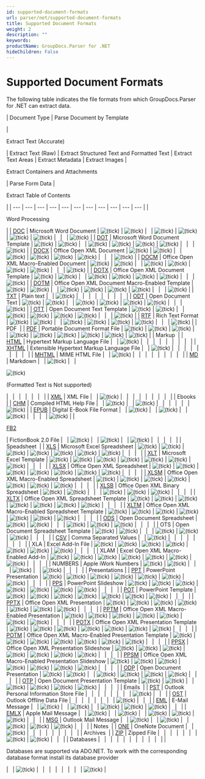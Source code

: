 ```yaml
---
id: supported-document-formats
url: parser/net/supported-document-formats
title: Supported Document Formats
weight: 2
description: ""
keywords: 
productName: GroupDocs.Parser for .NET
hideChildren: False
---
```

# Supported Document Formats

The following table indicates the file formats from which GroupDocs.Parser for .NET can extract data.

| Document Type | 
Parse Document by Template

 | 

Extract Text (Accurate)

 | Extract Text (Raw) | Extract Structured Text and Formatted Text | Extract Text Areas | Extract Metadata | Extract Images | 

Extract Containers and Attachments

 | Parse Form Data | 

Extract Table of Contents

 |
| --- | --- | --- | --- | --- | --- | --- | --- | --- | --- | --- |
| 

Word Processing



 |
| [DOC](https://wiki.fileformat.com/word-processing/doc/) | Microsoft Word Document | ![(tick)](s/en_GB-1988229788/4108/b47156ace146e4f759b49ef98258cb637bdd5af8.5/_/images/icons/emoticons/check.png) | ![(tick)](s/en_GB-1988229788/4108/b47156ace146e4f759b49ef98258cb637bdd5af8.5/_/images/icons/emoticons/check.png) |   | ![(tick)](s/en_GB-1988229788/4108/b47156ace146e4f759b49ef98258cb637bdd5af8.5/_/images/icons/emoticons/check.png) | ![(tick)](s/en_GB-1988229788/4108/b47156ace146e4f759b49ef98258cb637bdd5af8.5/_/images/icons/emoticons/check.png) | ![(tick)](s/en_GB-1988229788/4108/b47156ace146e4f759b49ef98258cb637bdd5af8.5/_/images/icons/emoticons/check.png) | ![(tick)](s/en_GB-1988229788/4108/b47156ace146e4f759b49ef98258cb637bdd5af8.5/_/images/icons/emoticons/check.png) |   |   | ![(tick)](s/en_GB-1988229788/4108/b47156ace146e4f759b49ef98258cb637bdd5af8.5/_/images/icons/emoticons/check.png) |
| [DOT](https://wiki.fileformat.com/word-processing/dot/) | Microsoft Word Document Template | ![(tick)](s/en_GB-1988229788/4108/b47156ace146e4f759b49ef98258cb637bdd5af8.5/_/images/icons/emoticons/check.png) | ![(tick)](s/en_GB-1988229788/4108/b47156ace146e4f759b49ef98258cb637bdd5af8.5/_/images/icons/emoticons/check.png) |   | ![(tick)](s/en_GB-1988229788/4108/b47156ace146e4f759b49ef98258cb637bdd5af8.5/_/images/icons/emoticons/check.png) | ![(tick)](s/en_GB-1988229788/4108/b47156ace146e4f759b49ef98258cb637bdd5af8.5/_/images/icons/emoticons/check.png) | ![(tick)](s/en_GB-1988229788/4108/b47156ace146e4f759b49ef98258cb637bdd5af8.5/_/images/icons/emoticons/check.png) | ![(tick)](s/en_GB-1988229788/4108/b47156ace146e4f759b49ef98258cb637bdd5af8.5/_/images/icons/emoticons/check.png) |   |   | ![(tick)](s/en_GB-1988229788/4108/b47156ace146e4f759b49ef98258cb637bdd5af8.5/_/images/icons/emoticons/check.png) |
| [DOCX](https://wiki.fileformat.com/word-processing/docx/) | Office Open XML Document | ![(tick)](s/en_GB-1988229788/4108/b47156ace146e4f759b49ef98258cb637bdd5af8.5/_/images/icons/emoticons/check.png) | ![(tick)](s/en_GB-1988229788/4108/b47156ace146e4f759b49ef98258cb637bdd5af8.5/_/images/icons/emoticons/check.png) |   | ![(tick)](s/en_GB-1988229788/4108/b47156ace146e4f759b49ef98258cb637bdd5af8.5/_/images/icons/emoticons/check.png) | ![(tick)](s/en_GB-1988229788/4108/b47156ace146e4f759b49ef98258cb637bdd5af8.5/_/images/icons/emoticons/check.png) | ![(tick)](s/en_GB-1988229788/4108/b47156ace146e4f759b49ef98258cb637bdd5af8.5/_/images/icons/emoticons/check.png) | ![(tick)](s/en_GB-1988229788/4108/b47156ace146e4f759b49ef98258cb637bdd5af8.5/_/images/icons/emoticons/check.png) |   |   | ![(tick)](s/en_GB-1988229788/4108/b47156ace146e4f759b49ef98258cb637bdd5af8.5/_/images/icons/emoticons/check.png) |
| [DOCM](https://wiki.fileformat.com/word-processing/docm/) | Office Open XML Macro-Enabled Document | ![(tick)](s/en_GB-1988229788/4108/b47156ace146e4f759b49ef98258cb637bdd5af8.5/_/images/icons/emoticons/check.png) | ![(tick)](s/en_GB-1988229788/4108/b47156ace146e4f759b49ef98258cb637bdd5af8.5/_/images/icons/emoticons/check.png) |   | ![(tick)](s/en_GB-1988229788/4108/b47156ace146e4f759b49ef98258cb637bdd5af8.5/_/images/icons/emoticons/check.png) | ![(tick)](s/en_GB-1988229788/4108/b47156ace146e4f759b49ef98258cb637bdd5af8.5/_/images/icons/emoticons/check.png) | ![(tick)](s/en_GB-1988229788/4108/b47156ace146e4f759b49ef98258cb637bdd5af8.5/_/images/icons/emoticons/check.png) | ![(tick)](s/en_GB-1988229788/4108/b47156ace146e4f759b49ef98258cb637bdd5af8.5/_/images/icons/emoticons/check.png) |   |   | ![(tick)](s/en_GB-1988229788/4108/b47156ace146e4f759b49ef98258cb637bdd5af8.5/_/images/icons/emoticons/check.png) |
| [DOTX](https://wiki.fileformat.com/word-processing/dotx/) | Office Open XML Document Template | ![(tick)](s/en_GB-1988229788/4108/b47156ace146e4f759b49ef98258cb637bdd5af8.5/_/images/icons/emoticons/check.png) | ![(tick)](s/en_GB-1988229788/4108/b47156ace146e4f759b49ef98258cb637bdd5af8.5/_/images/icons/emoticons/check.png) |   | ![(tick)](s/en_GB-1988229788/4108/b47156ace146e4f759b49ef98258cb637bdd5af8.5/_/images/icons/emoticons/check.png) | ![(tick)](s/en_GB-1988229788/4108/b47156ace146e4f759b49ef98258cb637bdd5af8.5/_/images/icons/emoticons/check.png) | ![(tick)](s/en_GB-1988229788/4108/b47156ace146e4f759b49ef98258cb637bdd5af8.5/_/images/icons/emoticons/check.png) | ![(tick)](s/en_GB-1988229788/4108/b47156ace146e4f759b49ef98258cb637bdd5af8.5/_/images/icons/emoticons/check.png) |   |   | ![(tick)](s/en_GB-1988229788/4108/b47156ace146e4f759b49ef98258cb637bdd5af8.5/_/images/icons/emoticons/check.png) |
| [DOTM](https://wiki.fileformat.com/word-processing/dotm/) | Office Open XML Document Macro-Enabled Template | ![(tick)](s/en_GB-1988229788/4108/b47156ace146e4f759b49ef98258cb637bdd5af8.5/_/images/icons/emoticons/check.png) | ![(tick)](s/en_GB-1988229788/4108/b47156ace146e4f759b49ef98258cb637bdd5af8.5/_/images/icons/emoticons/check.png) |   | ![(tick)](s/en_GB-1988229788/4108/b47156ace146e4f759b49ef98258cb637bdd5af8.5/_/images/icons/emoticons/check.png) | ![(tick)](s/en_GB-1988229788/4108/b47156ace146e4f759b49ef98258cb637bdd5af8.5/_/images/icons/emoticons/check.png) | ![(tick)](s/en_GB-1988229788/4108/b47156ace146e4f759b49ef98258cb637bdd5af8.5/_/images/icons/emoticons/check.png) | ![(tick)](s/en_GB-1988229788/4108/b47156ace146e4f759b49ef98258cb637bdd5af8.5/_/images/icons/emoticons/check.png) |   |   | ![(tick)](s/en_GB-1988229788/4108/b47156ace146e4f759b49ef98258cb637bdd5af8.5/_/images/icons/emoticons/check.png) |
| [TXT](https://wiki.fileformat.com/word-processing/txt/) | Plain text |   | ![(tick)](s/en_GB-1988229788/4108/b47156ace146e4f759b49ef98258cb637bdd5af8.5/_/images/icons/emoticons/check.png) |   |   |   |   |   |   |   |   |
| [ODT](https://wiki.fileformat.com/word-processing/odt/) | Open Document Text | ![(tick)](s/en_GB-1988229788/4108/b47156ace146e4f759b49ef98258cb637bdd5af8.5/_/images/icons/emoticons/check.png) | ![(tick)](s/en_GB-1988229788/4108/b47156ace146e4f759b49ef98258cb637bdd5af8.5/_/images/icons/emoticons/check.png) |   | ![(tick)](s/en_GB-1988229788/4108/b47156ace146e4f759b49ef98258cb637bdd5af8.5/_/images/icons/emoticons/check.png) | ![(tick)](s/en_GB-1988229788/4108/b47156ace146e4f759b49ef98258cb637bdd5af8.5/_/images/icons/emoticons/check.png) | ![(tick)](s/en_GB-1988229788/4108/b47156ace146e4f759b49ef98258cb637bdd5af8.5/_/images/icons/emoticons/check.png) | ![(tick)](s/en_GB-1988229788/4108/b47156ace146e4f759b49ef98258cb637bdd5af8.5/_/images/icons/emoticons/check.png) |   |   | ![(tick)](s/en_GB-1988229788/4108/b47156ace146e4f759b49ef98258cb637bdd5af8.5/_/images/icons/emoticons/check.png) |
| [OTT](https://wiki.fileformat.com/word-processing/ott/) | Open Document Text Template | ![(tick)](s/en_GB-1988229788/4108/b47156ace146e4f759b49ef98258cb637bdd5af8.5/_/images/icons/emoticons/check.png) | ![(tick)](s/en_GB-1988229788/4108/b47156ace146e4f759b49ef98258cb637bdd5af8.5/_/images/icons/emoticons/check.png) |   | ![(tick)](s/en_GB-1988229788/4108/b47156ace146e4f759b49ef98258cb637bdd5af8.5/_/images/icons/emoticons/check.png) | ![(tick)](s/en_GB-1988229788/4108/b47156ace146e4f759b49ef98258cb637bdd5af8.5/_/images/icons/emoticons/check.png) | ![(tick)](s/en_GB-1988229788/4108/b47156ace146e4f759b49ef98258cb637bdd5af8.5/_/images/icons/emoticons/check.png) | ![(tick)](s/en_GB-1988229788/4108/b47156ace146e4f759b49ef98258cb637bdd5af8.5/_/images/icons/emoticons/check.png) |   |   | ![(tick)](s/en_GB-1988229788/4108/b47156ace146e4f759b49ef98258cb637bdd5af8.5/_/images/icons/emoticons/check.png) |
| [RTF](https://wiki.fileformat.com/word-processing/rtf/) | Rich Text Format | ![(tick)](s/en_GB-1988229788/4108/b47156ace146e4f759b49ef98258cb637bdd5af8.5/_/images/icons/emoticons/check.png) | ![(tick)](s/en_GB-1988229788/4108/b47156ace146e4f759b49ef98258cb637bdd5af8.5/_/images/icons/emoticons/check.png) |   | ![(tick)](s/en_GB-1988229788/4108/b47156ace146e4f759b49ef98258cb637bdd5af8.5/_/images/icons/emoticons/check.png) | ![(tick)](s/en_GB-1988229788/4108/b47156ace146e4f759b49ef98258cb637bdd5af8.5/_/images/icons/emoticons/check.png) | ![(tick)](s/en_GB-1988229788/4108/b47156ace146e4f759b49ef98258cb637bdd5af8.5/_/images/icons/emoticons/check.png) | ![(tick)](s/en_GB-1988229788/4108/b47156ace146e4f759b49ef98258cb637bdd5af8.5/_/images/icons/emoticons/check.png) |   |   | ![(tick)](s/en_GB-1988229788/4108/b47156ace146e4f759b49ef98258cb637bdd5af8.5/_/images/icons/emoticons/check.png) |
| PDF  |
| [PDF](https://wiki.fileformat.com/view/pdf/) | Portable Document Format File | ![(tick)](s/en_GB-1988229788/4108/b47156ace146e4f759b49ef98258cb637bdd5af8.5/_/images/icons/emoticons/check.png) | ![(tick)](s/en_GB-1988229788/4108/b47156ace146e4f759b49ef98258cb637bdd5af8.5/_/images/icons/emoticons/check.png) | ![(tick)](s/en_GB-1988229788/4108/b47156ace146e4f759b49ef98258cb637bdd5af8.5/_/images/icons/emoticons/check.png) |   | ![(tick)](s/en_GB-1988229788/4108/b47156ace146e4f759b49ef98258cb637bdd5af8.5/_/images/icons/emoticons/check.png) | ![(tick)](s/en_GB-1988229788/4108/b47156ace146e4f759b49ef98258cb637bdd5af8.5/_/images/icons/emoticons/check.png) | ![(tick)](s/en_GB-1988229788/4108/b47156ace146e4f759b49ef98258cb637bdd5af8.5/_/images/icons/emoticons/check.png) | ![(tick)](s/en_GB-1988229788/4108/b47156ace146e4f759b49ef98258cb637bdd5af8.5/_/images/icons/emoticons/check.png) | ![(tick)](s/en_GB-1988229788/4108/b47156ace146e4f759b49ef98258cb637bdd5af8.5/_/images/icons/emoticons/check.png) | ![(tick)](s/en_GB-1988229788/4108/b47156ace146e4f759b49ef98258cb637bdd5af8.5/_/images/icons/emoticons/check.png) |
| Markup  |
| [HTML](https://wiki.fileformat.com/web/html/) | Hypertext Markup Language File |   | ![(tick)](s/en_GB-1988229788/4108/b47156ace146e4f759b49ef98258cb637bdd5af8.5/_/images/icons/emoticons/check.png) |   |   |   |   |   |   |   |   |
| [XHTML](https://wiki.fileformat.com/web/xhtml/) | Extensible Hypertext Markup Language File |   | ![(tick)](s/en_GB-1988229788/4108/b47156ace146e4f759b49ef98258cb637bdd5af8.5/_/images/icons/emoticons/check.png) |   |   |   |   |   |   |   |   |
| [MHTML](https://wiki.fileformat.com/web/mhtml/) | MIME HTML File |   | ![(tick)](s/en_GB-1988229788/4108/b47156ace146e4f759b49ef98258cb637bdd5af8.5/_/images/icons/emoticons/check.png) |   |   |   |   |   |   |   |   |
| [MD](https://wiki.fileformat.com/word-processing/md/) | Markdown |   | ![(tick)](s/en_GB-1988229788/4108/b47156ace146e4f759b49ef98258cb637bdd5af8.5/_/images/icons/emoticons/check.png) |   | 

![(tick)](s/en_GB-1988229788/4108/b47156ace146e4f759b49ef98258cb637bdd5af8.5/_/images/icons/emoticons/check.png)

(Formatted Text is Not supported)

 |   |   |   |   |   |   |
| [XML](https://wiki.fileformat.com/web/xml/) | XML File |   | ![(tick)](s/en_GB-1988229788/4108/b47156ace146e4f759b49ef98258cb637bdd5af8.5/_/images/icons/emoticons/check.png) |   |   |   |   |   |   |   |   |
| Ebooks  |
| [CHM](https://wiki.fileformat.com/web/chm/) | Compiled HTML Help File |   | ![(tick)](s/en_GB-1988229788/4108/b47156ace146e4f759b49ef98258cb637bdd5af8.5/_/images/icons/emoticons/check.png) |   | ![(tick)](s/en_GB-1988229788/4108/b47156ace146e4f759b49ef98258cb637bdd5af8.5/_/images/icons/emoticons/check.png) |   |   |   |   |   | ![(tick)](s/en_GB-1988229788/4108/b47156ace146e4f759b49ef98258cb637bdd5af8.5/_/images/icons/emoticons/check.png) |
| [EPUB](https://wiki.fileformat.com/ebook/epub/) | Digital E-Book File Format |   | ![(tick)](s/en_GB-1988229788/4108/b47156ace146e4f759b49ef98258cb637bdd5af8.5/_/images/icons/emoticons/check.png) |   | ![(tick)](s/en_GB-1988229788/4108/b47156ace146e4f759b49ef98258cb637bdd5af8.5/_/images/icons/emoticons/check.png) |   | ![(tick)](s/en_GB-1988229788/4108/b47156ace146e4f759b49ef98258cb637bdd5af8.5/_/images/icons/emoticons/check.png) |   |   |   | ![(tick)](s/en_GB-1988229788/4108/b47156ace146e4f759b49ef98258cb637bdd5af8.5/_/images/icons/emoticons/check.png) |
| 

[FB2](https://wiki.fileformat.com/ebook/fb2/)

 | FictionBook 2.0 File |   | ![(tick)](s/en_GB-1988229788/4108/b47156ace146e4f759b49ef98258cb637bdd5af8.5/_/images/icons/emoticons/check.png) |   | ![(tick)](s/en_GB-1988229788/4108/b47156ace146e4f759b49ef98258cb637bdd5af8.5/_/images/icons/emoticons/check.png) |   | ![(tick)](s/en_GB-1988229788/4108/b47156ace146e4f759b49ef98258cb637bdd5af8.5/_/images/icons/emoticons/check.png) |   |   |   |   |
| Speadsheet  |
| [XLS](https://wiki.fileformat.com/specification/spreadsheet/xls/) | Microsoft Excel Spreadsheet | ![(tick)](s/en_GB-1988229788/4108/b47156ace146e4f759b49ef98258cb637bdd5af8.5/_/images/icons/emoticons/check.png) | ![(tick)](s/en_GB-1988229788/4108/b47156ace146e4f759b49ef98258cb637bdd5af8.5/_/images/icons/emoticons/check.png) | ![(tick)](s/en_GB-1988229788/4108/b47156ace146e4f759b49ef98258cb637bdd5af8.5/_/images/icons/emoticons/check.png) | ![(tick)](s/en_GB-1988229788/4108/b47156ace146e4f759b49ef98258cb637bdd5af8.5/_/images/icons/emoticons/check.png) | ![(tick)](s/en_GB-1988229788/4108/b47156ace146e4f759b49ef98258cb637bdd5af8.5/_/images/icons/emoticons/check.png) | ![(tick)](s/en_GB-1988229788/4108/b47156ace146e4f759b49ef98258cb637bdd5af8.5/_/images/icons/emoticons/check.png) | ![(tick)](s/en_GB-1988229788/4108/b47156ace146e4f759b49ef98258cb637bdd5af8.5/_/images/icons/emoticons/check.png) |   |   |   |
| [XLT](https://wiki.fileformat.com/specification/spreadsheet/xlt/) | Microsoft Excel Template | ![(tick)](s/en_GB-1988229788/4108/b47156ace146e4f759b49ef98258cb637bdd5af8.5/_/images/icons/emoticons/check.png) | ![(tick)](s/en_GB-1988229788/4108/b47156ace146e4f759b49ef98258cb637bdd5af8.5/_/images/icons/emoticons/check.png) | ![(tick)](s/en_GB-1988229788/4108/b47156ace146e4f759b49ef98258cb637bdd5af8.5/_/images/icons/emoticons/check.png) | ![(tick)](s/en_GB-1988229788/4108/b47156ace146e4f759b49ef98258cb637bdd5af8.5/_/images/icons/emoticons/check.png) | ![(tick)](s/en_GB-1988229788/4108/b47156ace146e4f759b49ef98258cb637bdd5af8.5/_/images/icons/emoticons/check.png) | ![(tick)](s/en_GB-1988229788/4108/b47156ace146e4f759b49ef98258cb637bdd5af8.5/_/images/icons/emoticons/check.png) | ![(tick)](s/en_GB-1988229788/4108/b47156ace146e4f759b49ef98258cb637bdd5af8.5/_/images/icons/emoticons/check.png) |   |   |   |
| [XLSX](https://wiki.fileformat.com/specification/spreadsheet/xlsx/) | Office Open XML Spreadsheet | ![(tick)](s/en_GB-1988229788/4108/b47156ace146e4f759b49ef98258cb637bdd5af8.5/_/images/icons/emoticons/check.png) | ![(tick)](s/en_GB-1988229788/4108/b47156ace146e4f759b49ef98258cb637bdd5af8.5/_/images/icons/emoticons/check.png) | ![(tick)](s/en_GB-1988229788/4108/b47156ace146e4f759b49ef98258cb637bdd5af8.5/_/images/icons/emoticons/check.png) | ![(tick)](s/en_GB-1988229788/4108/b47156ace146e4f759b49ef98258cb637bdd5af8.5/_/images/icons/emoticons/check.png) | ![(tick)](s/en_GB-1988229788/4108/b47156ace146e4f759b49ef98258cb637bdd5af8.5/_/images/icons/emoticons/check.png) | ![(tick)](s/en_GB-1988229788/4108/b47156ace146e4f759b49ef98258cb637bdd5af8.5/_/images/icons/emoticons/check.png) | ![(tick)](s/en_GB-1988229788/4108/b47156ace146e4f759b49ef98258cb637bdd5af8.5/_/images/icons/emoticons/check.png) |   |   |   |
| [XLSM](https://wiki.fileformat.com/specification/spreadsheet/xlsm/) | Office Open XML Macro-Enabled Spreadsheet | ![(tick)](s/en_GB-1988229788/4108/b47156ace146e4f759b49ef98258cb637bdd5af8.5/_/images/icons/emoticons/check.png) | ![(tick)](s/en_GB-1988229788/4108/b47156ace146e4f759b49ef98258cb637bdd5af8.5/_/images/icons/emoticons/check.png) | ![(tick)](s/en_GB-1988229788/4108/b47156ace146e4f759b49ef98258cb637bdd5af8.5/_/images/icons/emoticons/check.png) | ![(tick)](s/en_GB-1988229788/4108/b47156ace146e4f759b49ef98258cb637bdd5af8.5/_/images/icons/emoticons/check.png) | ![(tick)](s/en_GB-1988229788/4108/b47156ace146e4f759b49ef98258cb637bdd5af8.5/_/images/icons/emoticons/check.png) | ![(tick)](s/en_GB-1988229788/4108/b47156ace146e4f759b49ef98258cb637bdd5af8.5/_/images/icons/emoticons/check.png) | ![(tick)](s/en_GB-1988229788/4108/b47156ace146e4f759b49ef98258cb637bdd5af8.5/_/images/icons/emoticons/check.png) |   |   |   |
| [XLSB](https://wiki.fileformat.com/specification/spreadsheet/xlsb/) | Office Open XML Binary Spreadsheet | ![(tick)](s/en_GB-1988229788/4108/b47156ace146e4f759b49ef98258cb637bdd5af8.5/_/images/icons/emoticons/check.png) | ![(tick)](s/en_GB-1988229788/4108/b47156ace146e4f759b49ef98258cb637bdd5af8.5/_/images/icons/emoticons/check.png) |   |   | ![(tick)](s/en_GB-1988229788/4108/b47156ace146e4f759b49ef98258cb637bdd5af8.5/_/images/icons/emoticons/check.png) | ![(tick)](s/en_GB-1988229788/4108/b47156ace146e4f759b49ef98258cb637bdd5af8.5/_/images/icons/emoticons/check.png) | ![(tick)](s/en_GB-1988229788/4108/b47156ace146e4f759b49ef98258cb637bdd5af8.5/_/images/icons/emoticons/check.png) |   |   |   |
| [XLTX](https://wiki.fileformat.com/specification/spreadsheet/xltx/) | Office Open XML Spreadsheet Template | ![(tick)](s/en_GB-1988229788/4108/b47156ace146e4f759b49ef98258cb637bdd5af8.5/_/images/icons/emoticons/check.png) | ![(tick)](s/en_GB-1988229788/4108/b47156ace146e4f759b49ef98258cb637bdd5af8.5/_/images/icons/emoticons/check.png) | ![(tick)](s/en_GB-1988229788/4108/b47156ace146e4f759b49ef98258cb637bdd5af8.5/_/images/icons/emoticons/check.png) | ![(tick)](s/en_GB-1988229788/4108/b47156ace146e4f759b49ef98258cb637bdd5af8.5/_/images/icons/emoticons/check.png) | ![(tick)](s/en_GB-1988229788/4108/b47156ace146e4f759b49ef98258cb637bdd5af8.5/_/images/icons/emoticons/check.png) | ![(tick)](s/en_GB-1988229788/4108/b47156ace146e4f759b49ef98258cb637bdd5af8.5/_/images/icons/emoticons/check.png) | ![(tick)](s/en_GB-1988229788/4108/b47156ace146e4f759b49ef98258cb637bdd5af8.5/_/images/icons/emoticons/check.png) |   |   |   |
| [XLTM](https://wiki.fileformat.com/specification/spreadsheet/xltm/) | Office Open XML Macro-Enabled Spreadsheet Template | ![(tick)](s/en_GB-1988229788/4108/b47156ace146e4f759b49ef98258cb637bdd5af8.5/_/images/icons/emoticons/check.png) | ![(tick)](s/en_GB-1988229788/4108/b47156ace146e4f759b49ef98258cb637bdd5af8.5/_/images/icons/emoticons/check.png) | ![(tick)](s/en_GB-1988229788/4108/b47156ace146e4f759b49ef98258cb637bdd5af8.5/_/images/icons/emoticons/check.png) | ![(tick)](s/en_GB-1988229788/4108/b47156ace146e4f759b49ef98258cb637bdd5af8.5/_/images/icons/emoticons/check.png) | ![(tick)](s/en_GB-1988229788/4108/b47156ace146e4f759b49ef98258cb637bdd5af8.5/_/images/icons/emoticons/check.png) | ![(tick)](s/en_GB-1988229788/4108/b47156ace146e4f759b49ef98258cb637bdd5af8.5/_/images/icons/emoticons/check.png) | ![(tick)](s/en_GB-1988229788/4108/b47156ace146e4f759b49ef98258cb637bdd5af8.5/_/images/icons/emoticons/check.png) |   |   |   |
| [ODS](https://wiki.fileformat.com/specification/spreadsheet/ods/) | Open Document Spreadsheet | ![(tick)](s/en_GB-1988229788/4108/b47156ace146e4f759b49ef98258cb637bdd5af8.5/_/images/icons/emoticons/check.png) | ![(tick)](s/en_GB-1988229788/4108/b47156ace146e4f759b49ef98258cb637bdd5af8.5/_/images/icons/emoticons/check.png) |   |   | ![(tick)](s/en_GB-1988229788/4108/b47156ace146e4f759b49ef98258cb637bdd5af8.5/_/images/icons/emoticons/check.png) | ![(tick)](s/en_GB-1988229788/4108/b47156ace146e4f759b49ef98258cb637bdd5af8.5/_/images/icons/emoticons/check.png) | ![(tick)](s/en_GB-1988229788/4108/b47156ace146e4f759b49ef98258cb637bdd5af8.5/_/images/icons/emoticons/check.png) |   |   |   |
| OTS | Open Document Spreadsheet Template | ![(tick)](s/en_GB-1988229788/4108/b47156ace146e4f759b49ef98258cb637bdd5af8.5/_/images/icons/emoticons/check.png) | ![(tick)](s/en_GB-1988229788/4108/b47156ace146e4f759b49ef98258cb637bdd5af8.5/_/images/icons/emoticons/check.png) |   |   | ![(tick)](s/en_GB-1988229788/4108/b47156ace146e4f759b49ef98258cb637bdd5af8.5/_/images/icons/emoticons/check.png) | ![(tick)](s/en_GB-1988229788/4108/b47156ace146e4f759b49ef98258cb637bdd5af8.5/_/images/icons/emoticons/check.png) | ![(tick)](s/en_GB-1988229788/4108/b47156ace146e4f759b49ef98258cb637bdd5af8.5/_/images/icons/emoticons/check.png) |   |   |   |
| [CSV](https://wiki.fileformat.com/specification/spreadsheet/csv/) | Comma Separated Values |   | ![(tick)](s/en_GB-1988229788/4108/b47156ace146e4f759b49ef98258cb637bdd5af8.5/_/images/icons/emoticons/check.png) |   |   |   |   |   |   |   |   |
| XLA | Excel Add-In File | ![(tick)](s/en_GB-1988229788/4108/b47156ace146e4f759b49ef98258cb637bdd5af8.5/_/images/icons/emoticons/check.png) | ![(tick)](s/en_GB-1988229788/4108/b47156ace146e4f759b49ef98258cb637bdd5af8.5/_/images/icons/emoticons/check.png) | ![(tick)](s/en_GB-1988229788/4108/b47156ace146e4f759b49ef98258cb637bdd5af8.5/_/images/icons/emoticons/check.png) | ![(tick)](s/en_GB-1988229788/4108/b47156ace146e4f759b49ef98258cb637bdd5af8.5/_/images/icons/emoticons/check.png) | ![(tick)](s/en_GB-1988229788/4108/b47156ace146e4f759b49ef98258cb637bdd5af8.5/_/images/icons/emoticons/check.png) | ![(tick)](s/en_GB-1988229788/4108/b47156ace146e4f759b49ef98258cb637bdd5af8.5/_/images/icons/emoticons/check.png) | ![(tick)](s/en_GB-1988229788/4108/b47156ace146e4f759b49ef98258cb637bdd5af8.5/_/images/icons/emoticons/check.png) |   |   |   |
| XLAM | Excel Open XML Macro-Enabled Add-In | ![(tick)](s/en_GB-1988229788/4108/b47156ace146e4f759b49ef98258cb637bdd5af8.5/_/images/icons/emoticons/check.png) | ![(tick)](s/en_GB-1988229788/4108/b47156ace146e4f759b49ef98258cb637bdd5af8.5/_/images/icons/emoticons/check.png) | ![(tick)](s/en_GB-1988229788/4108/b47156ace146e4f759b49ef98258cb637bdd5af8.5/_/images/icons/emoticons/check.png) | ![(tick)](s/en_GB-1988229788/4108/b47156ace146e4f759b49ef98258cb637bdd5af8.5/_/images/icons/emoticons/check.png) | ![(tick)](s/en_GB-1988229788/4108/b47156ace146e4f759b49ef98258cb637bdd5af8.5/_/images/icons/emoticons/check.png) | ![(tick)](s/en_GB-1988229788/4108/b47156ace146e4f759b49ef98258cb637bdd5af8.5/_/images/icons/emoticons/check.png) | ![(tick)](s/en_GB-1988229788/4108/b47156ace146e4f759b49ef98258cb637bdd5af8.5/_/images/icons/emoticons/check.png) |   |   |   |
| NUMBERS | Apple iWork Numbers | ![(tick)](s/en_GB-1988229788/4108/b47156ace146e4f759b49ef98258cb637bdd5af8.5/_/images/icons/emoticons/check.png) | ![(tick)](s/en_GB-1988229788/4108/b47156ace146e4f759b49ef98258cb637bdd5af8.5/_/images/icons/emoticons/check.png) |   |   | ![(tick)](s/en_GB-1988229788/4108/b47156ace146e4f759b49ef98258cb637bdd5af8.5/_/images/icons/emoticons/check.png) |   | ![(tick)](s/en_GB-1988229788/4108/b47156ace146e4f759b49ef98258cb637bdd5af8.5/_/images/icons/emoticons/check.png) |   |   |   |
| Presentations |
| [PPT](https://wiki.fileformat.com/presentation/ppt/) | PowerPoint Presentation | ![(tick)](s/en_GB-1988229788/4108/b47156ace146e4f759b49ef98258cb637bdd5af8.5/_/images/icons/emoticons/check.png) | ![(tick)](s/en_GB-1988229788/4108/b47156ace146e4f759b49ef98258cb637bdd5af8.5/_/images/icons/emoticons/check.png) | ![(tick)](s/en_GB-1988229788/4108/b47156ace146e4f759b49ef98258cb637bdd5af8.5/_/images/icons/emoticons/check.png) | ![(tick)](s/en_GB-1988229788/4108/b47156ace146e4f759b49ef98258cb637bdd5af8.5/_/images/icons/emoticons/check.png) | ![(tick)](s/en_GB-1988229788/4108/b47156ace146e4f759b49ef98258cb637bdd5af8.5/_/images/icons/emoticons/check.png) | ![(tick)](s/en_GB-1988229788/4108/b47156ace146e4f759b49ef98258cb637bdd5af8.5/_/images/icons/emoticons/check.png) | ![(tick)](s/en_GB-1988229788/4108/b47156ace146e4f759b49ef98258cb637bdd5af8.5/_/images/icons/emoticons/check.png) |   |   |   |
| [PPS](https://wiki.fileformat.com/presentation/pps/) | PowerPoint Slideshow | ![(tick)](s/en_GB-1988229788/4108/b47156ace146e4f759b49ef98258cb637bdd5af8.5/_/images/icons/emoticons/check.png) | ![(tick)](s/en_GB-1988229788/4108/b47156ace146e4f759b49ef98258cb637bdd5af8.5/_/images/icons/emoticons/check.png) | ![(tick)](s/en_GB-1988229788/4108/b47156ace146e4f759b49ef98258cb637bdd5af8.5/_/images/icons/emoticons/check.png) | ![(tick)](s/en_GB-1988229788/4108/b47156ace146e4f759b49ef98258cb637bdd5af8.5/_/images/icons/emoticons/check.png) | ![(tick)](s/en_GB-1988229788/4108/b47156ace146e4f759b49ef98258cb637bdd5af8.5/_/images/icons/emoticons/check.png) | ![(tick)](s/en_GB-1988229788/4108/b47156ace146e4f759b49ef98258cb637bdd5af8.5/_/images/icons/emoticons/check.png) | ![(tick)](s/en_GB-1988229788/4108/b47156ace146e4f759b49ef98258cb637bdd5af8.5/_/images/icons/emoticons/check.png) |   |   |   |
| [POT](https://wiki.fileformat.com/presentation/pot/) | PowerPoint Template | ![(tick)](s/en_GB-1988229788/4108/b47156ace146e4f759b49ef98258cb637bdd5af8.5/_/images/icons/emoticons/check.png) | ![(tick)](s/en_GB-1988229788/4108/b47156ace146e4f759b49ef98258cb637bdd5af8.5/_/images/icons/emoticons/check.png) | ![(tick)](s/en_GB-1988229788/4108/b47156ace146e4f759b49ef98258cb637bdd5af8.5/_/images/icons/emoticons/check.png) | ![(tick)](s/en_GB-1988229788/4108/b47156ace146e4f759b49ef98258cb637bdd5af8.5/_/images/icons/emoticons/check.png) | ![(tick)](s/en_GB-1988229788/4108/b47156ace146e4f759b49ef98258cb637bdd5af8.5/_/images/icons/emoticons/check.png) | ![(tick)](s/en_GB-1988229788/4108/b47156ace146e4f759b49ef98258cb637bdd5af8.5/_/images/icons/emoticons/check.png) | ![(tick)](s/en_GB-1988229788/4108/b47156ace146e4f759b49ef98258cb637bdd5af8.5/_/images/icons/emoticons/check.png) |   |   |   |
| [PPTX](https://wiki.fileformat.com/presentation/pptx/) | Office Open XML Presentation | ![(tick)](s/en_GB-1988229788/4108/b47156ace146e4f759b49ef98258cb637bdd5af8.5/_/images/icons/emoticons/check.png) | ![(tick)](s/en_GB-1988229788/4108/b47156ace146e4f759b49ef98258cb637bdd5af8.5/_/images/icons/emoticons/check.png) | ![(tick)](s/en_GB-1988229788/4108/b47156ace146e4f759b49ef98258cb637bdd5af8.5/_/images/icons/emoticons/check.png) | ![(tick)](s/en_GB-1988229788/4108/b47156ace146e4f759b49ef98258cb637bdd5af8.5/_/images/icons/emoticons/check.png) | ![(tick)](s/en_GB-1988229788/4108/b47156ace146e4f759b49ef98258cb637bdd5af8.5/_/images/icons/emoticons/check.png) | ![(tick)](s/en_GB-1988229788/4108/b47156ace146e4f759b49ef98258cb637bdd5af8.5/_/images/icons/emoticons/check.png) | ![(tick)](s/en_GB-1988229788/4108/b47156ace146e4f759b49ef98258cb637bdd5af8.5/_/images/icons/emoticons/check.png) |   |   |   |
| [PPTM](https://wiki.fileformat.com/presentation/pptm/) | Office Open XML Macro-Enabled Presentation | ![(tick)](s/en_GB-1988229788/4108/b47156ace146e4f759b49ef98258cb637bdd5af8.5/_/images/icons/emoticons/check.png) | ![(tick)](s/en_GB-1988229788/4108/b47156ace146e4f759b49ef98258cb637bdd5af8.5/_/images/icons/emoticons/check.png) | ![(tick)](s/en_GB-1988229788/4108/b47156ace146e4f759b49ef98258cb637bdd5af8.5/_/images/icons/emoticons/check.png) | ![(tick)](s/en_GB-1988229788/4108/b47156ace146e4f759b49ef98258cb637bdd5af8.5/_/images/icons/emoticons/check.png) | ![(tick)](s/en_GB-1988229788/4108/b47156ace146e4f759b49ef98258cb637bdd5af8.5/_/images/icons/emoticons/check.png) | ![(tick)](s/en_GB-1988229788/4108/b47156ace146e4f759b49ef98258cb637bdd5af8.5/_/images/icons/emoticons/check.png) | ![(tick)](s/en_GB-1988229788/4108/b47156ace146e4f759b49ef98258cb637bdd5af8.5/_/images/icons/emoticons/check.png) |   |   |   |
| [POTX](https://wiki.fileformat.com/presentation/potx/) | Office Open XML Presentation Template | ![(tick)](s/en_GB-1988229788/4108/b47156ace146e4f759b49ef98258cb637bdd5af8.5/_/images/icons/emoticons/check.png) | ![(tick)](s/en_GB-1988229788/4108/b47156ace146e4f759b49ef98258cb637bdd5af8.5/_/images/icons/emoticons/check.png) | ![(tick)](s/en_GB-1988229788/4108/b47156ace146e4f759b49ef98258cb637bdd5af8.5/_/images/icons/emoticons/check.png) | ![(tick)](s/en_GB-1988229788/4108/b47156ace146e4f759b49ef98258cb637bdd5af8.5/_/images/icons/emoticons/check.png) | ![(tick)](s/en_GB-1988229788/4108/b47156ace146e4f759b49ef98258cb637bdd5af8.5/_/images/icons/emoticons/check.png) | ![(tick)](s/en_GB-1988229788/4108/b47156ace146e4f759b49ef98258cb637bdd5af8.5/_/images/icons/emoticons/check.png) | ![(tick)](s/en_GB-1988229788/4108/b47156ace146e4f759b49ef98258cb637bdd5af8.5/_/images/icons/emoticons/check.png) |   |   |   |
| [POTM](https://wiki.fileformat.com/presentation/potm/) | Office Open XML Macro-Enabled Presentation Template | ![(tick)](s/en_GB-1988229788/4108/b47156ace146e4f759b49ef98258cb637bdd5af8.5/_/images/icons/emoticons/check.png) | ![(tick)](s/en_GB-1988229788/4108/b47156ace146e4f759b49ef98258cb637bdd5af8.5/_/images/icons/emoticons/check.png) | ![(tick)](s/en_GB-1988229788/4108/b47156ace146e4f759b49ef98258cb637bdd5af8.5/_/images/icons/emoticons/check.png) | ![(tick)](s/en_GB-1988229788/4108/b47156ace146e4f759b49ef98258cb637bdd5af8.5/_/images/icons/emoticons/check.png) | ![(tick)](s/en_GB-1988229788/4108/b47156ace146e4f759b49ef98258cb637bdd5af8.5/_/images/icons/emoticons/check.png) | ![(tick)](s/en_GB-1988229788/4108/b47156ace146e4f759b49ef98258cb637bdd5af8.5/_/images/icons/emoticons/check.png) | ![(tick)](s/en_GB-1988229788/4108/b47156ace146e4f759b49ef98258cb637bdd5af8.5/_/images/icons/emoticons/check.png) |   |   |   |
| [PPSX](https://wiki.fileformat.com/presentation/ppsx/) | Office Open XML Presentation Slideshow | ![(tick)](s/en_GB-1988229788/4108/b47156ace146e4f759b49ef98258cb637bdd5af8.5/_/images/icons/emoticons/check.png) | ![(tick)](s/en_GB-1988229788/4108/b47156ace146e4f759b49ef98258cb637bdd5af8.5/_/images/icons/emoticons/check.png) | ![(tick)](s/en_GB-1988229788/4108/b47156ace146e4f759b49ef98258cb637bdd5af8.5/_/images/icons/emoticons/check.png) | ![(tick)](s/en_GB-1988229788/4108/b47156ace146e4f759b49ef98258cb637bdd5af8.5/_/images/icons/emoticons/check.png) | ![(tick)](s/en_GB-1988229788/4108/b47156ace146e4f759b49ef98258cb637bdd5af8.5/_/images/icons/emoticons/check.png) | ![(tick)](s/en_GB-1988229788/4108/b47156ace146e4f759b49ef98258cb637bdd5af8.5/_/images/icons/emoticons/check.png) | ![(tick)](s/en_GB-1988229788/4108/b47156ace146e4f759b49ef98258cb637bdd5af8.5/_/images/icons/emoticons/check.png) |   |   |   |
| [PPSM](https://wiki.fileformat.com/presentation/ppsm/) | Office Open XML Macro-Enabled Presentation Slideshow | ![(tick)](s/en_GB-1988229788/4108/b47156ace146e4f759b49ef98258cb637bdd5af8.5/_/images/icons/emoticons/check.png) | ![(tick)](s/en_GB-1988229788/4108/b47156ace146e4f759b49ef98258cb637bdd5af8.5/_/images/icons/emoticons/check.png) | ![(tick)](s/en_GB-1988229788/4108/b47156ace146e4f759b49ef98258cb637bdd5af8.5/_/images/icons/emoticons/check.png) | ![(tick)](s/en_GB-1988229788/4108/b47156ace146e4f759b49ef98258cb637bdd5af8.5/_/images/icons/emoticons/check.png) | ![(tick)](s/en_GB-1988229788/4108/b47156ace146e4f759b49ef98258cb637bdd5af8.5/_/images/icons/emoticons/check.png) | ![(tick)](s/en_GB-1988229788/4108/b47156ace146e4f759b49ef98258cb637bdd5af8.5/_/images/icons/emoticons/check.png) | ![(tick)](s/en_GB-1988229788/4108/b47156ace146e4f759b49ef98258cb637bdd5af8.5/_/images/icons/emoticons/check.png) |   |   |   |
| [ODP](https://wiki.fileformat.com/presentation/odp/) | Open Document Presentation | ![(tick)](s/en_GB-1988229788/4108/b47156ace146e4f759b49ef98258cb637bdd5af8.5/_/images/icons/emoticons/check.png) | ![(tick)](s/en_GB-1988229788/4108/b47156ace146e4f759b49ef98258cb637bdd5af8.5/_/images/icons/emoticons/check.png) |   | ![(tick)](s/en_GB-1988229788/4108/b47156ace146e4f759b49ef98258cb637bdd5af8.5/_/images/icons/emoticons/check.png) | ![(tick)](s/en_GB-1988229788/4108/b47156ace146e4f759b49ef98258cb637bdd5af8.5/_/images/icons/emoticons/check.png) | ![(tick)](s/en_GB-1988229788/4108/b47156ace146e4f759b49ef98258cb637bdd5af8.5/_/images/icons/emoticons/check.png) | ![(tick)](s/en_GB-1988229788/4108/b47156ace146e4f759b49ef98258cb637bdd5af8.5/_/images/icons/emoticons/check.png) |   |   |   |
| [OTP](https://wiki.fileformat.com/presentation/otp/) | Open Document Presentation Template | ![(tick)](s/en_GB-1988229788/4108/b47156ace146e4f759b49ef98258cb637bdd5af8.5/_/images/icons/emoticons/check.png) | ![(tick)](s/en_GB-1988229788/4108/b47156ace146e4f759b49ef98258cb637bdd5af8.5/_/images/icons/emoticons/check.png) |   | ![(tick)](s/en_GB-1988229788/4108/b47156ace146e4f759b49ef98258cb637bdd5af8.5/_/images/icons/emoticons/check.png) | ![(tick)](s/en_GB-1988229788/4108/b47156ace146e4f759b49ef98258cb637bdd5af8.5/_/images/icons/emoticons/check.png) | ![(tick)](s/en_GB-1988229788/4108/b47156ace146e4f759b49ef98258cb637bdd5af8.5/_/images/icons/emoticons/check.png) | ![(tick)](s/en_GB-1988229788/4108/b47156ace146e4f759b49ef98258cb637bdd5af8.5/_/images/icons/emoticons/check.png) |   |   |   |
| Emails  |
| [PST](https://wiki.fileformat.com/email/pst/) | Outlook Personal Information Store File |   |   |   |   |   |   |   | ![(tick)](s/en_GB-1988229788/4108/b47156ace146e4f759b49ef98258cb637bdd5af8.5/_/images/icons/emoticons/check.png) |   |   |
| [OST](https://wiki.fileformat.com/email/ost/) | Outlook Offline Data File |   |   |   |   |   |   |   | ![(tick)](s/en_GB-1988229788/4108/b47156ace146e4f759b49ef98258cb637bdd5af8.5/_/images/icons/emoticons/check.png) |   |   |
| [EML](https://wiki.fileformat.com/email/eml/) | E-Mail Message |   | ![(tick)](s/en_GB-1988229788/4108/b47156ace146e4f759b49ef98258cb637bdd5af8.5/_/images/icons/emoticons/check.png) |   | ![(tick)](s/en_GB-1988229788/4108/b47156ace146e4f759b49ef98258cb637bdd5af8.5/_/images/icons/emoticons/check.png) |   | ![(tick)](s/en_GB-1988229788/4108/b47156ace146e4f759b49ef98258cb637bdd5af8.5/_/images/icons/emoticons/check.png) | ![(tick)](s/en_GB-1988229788/4108/b47156ace146e4f759b49ef98258cb637bdd5af8.5/_/images/icons/emoticons/check.png) | ![(tick)](s/en_GB-1988229788/4108/b47156ace146e4f759b49ef98258cb637bdd5af8.5/_/images/icons/emoticons/check.png) |   |   |
| [EMLX](https://wiki.fileformat.com/email/emlx/) | Apple Mail Message |   | ![(tick)](s/en_GB-1988229788/4108/b47156ace146e4f759b49ef98258cb637bdd5af8.5/_/images/icons/emoticons/check.png) |   | ![(tick)](s/en_GB-1988229788/4108/b47156ace146e4f759b49ef98258cb637bdd5af8.5/_/images/icons/emoticons/check.png) |   | ![(tick)](s/en_GB-1988229788/4108/b47156ace146e4f759b49ef98258cb637bdd5af8.5/_/images/icons/emoticons/check.png) | ![(tick)](s/en_GB-1988229788/4108/b47156ace146e4f759b49ef98258cb637bdd5af8.5/_/images/icons/emoticons/check.png) | ![(tick)](s/en_GB-1988229788/4108/b47156ace146e4f759b49ef98258cb637bdd5af8.5/_/images/icons/emoticons/check.png) |   |   |
| [MSG](https://wiki.fileformat.com/email/msg/) | Outlook Mail Message |   | ![(tick)](s/en_GB-1988229788/4108/b47156ace146e4f759b49ef98258cb637bdd5af8.5/_/images/icons/emoticons/check.png) |   | ![(tick)](s/en_GB-1988229788/4108/b47156ace146e4f759b49ef98258cb637bdd5af8.5/_/images/icons/emoticons/check.png) |   | ![(tick)](s/en_GB-1988229788/4108/b47156ace146e4f759b49ef98258cb637bdd5af8.5/_/images/icons/emoticons/check.png) | ![(tick)](s/en_GB-1988229788/4108/b47156ace146e4f759b49ef98258cb637bdd5af8.5/_/images/icons/emoticons/check.png) | ![(tick)](s/en_GB-1988229788/4108/b47156ace146e4f759b49ef98258cb637bdd5af8.5/_/images/icons/emoticons/check.png) |   |   |
| Notes  |
| [ONE](https://wiki.fileformat.com/note-taking/one/) | OneNote Document |   | ![(tick)](s/en_GB-1988229788/4108/b47156ace146e4f759b49ef98258cb637bdd5af8.5/_/images/icons/emoticons/check.png) |   |   |   |   |   |   |   |   |
| Archives  |
| [ZIP](https://wiki.fileformat.com/compression/zip/) | Zipped File |   |   |   |   |   |   | ![(tick)](s/en_GB-1988229788/4108/b47156ace146e4f759b49ef98258cb637bdd5af8.5/_/images/icons/emoticons/check.png) | ![(tick)](s/en_GB-1988229788/4108/b47156ace146e4f759b49ef98258cb637bdd5af8.5/_/images/icons/emoticons/check.png) |   |   |
| Databases |   |   |   |   |   |   |   |   |   |   |
| 

Databases are supported via ADO.NET. To work with the corresponding database format install its database provider

 |   | ![(tick)](s/en_GB-1988229788/4108/b47156ace146e4f759b49ef98258cb637bdd5af8.5/_/images/icons/emoticons/check.png) |   |   |   |   |   |   |   | ![(tick)](s/en_GB-1988229788/4108/b47156ace146e4f759b49ef98258cb637bdd5af8.5/_/images/icons/emoticons/check.png) |
